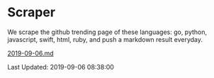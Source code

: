 # Scraper

We scrape the github trending page of these languages: go, python, javascript, swift, html, ruby, and push a markdown result everyday.

[2019-09-06.md](https://github.com/henson/Scraper/blob/master/2019-09-06.md)

Last Updated: 2019-09-06 08:38:00